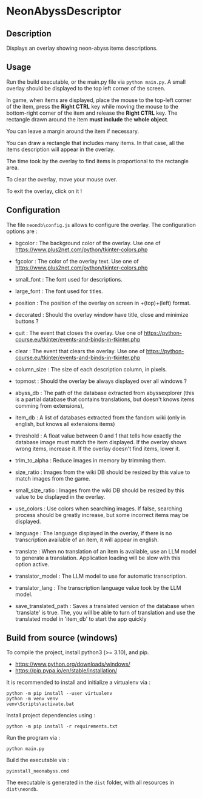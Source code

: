 # NeonAbyssDescriptor

## Description

Displays an overlay showing neon-abyss items descriptions.

## Usage

Run the build executable, or the main.py file via `python main.py`.
A small overlay should be displayed to the top left corner of the screen.

In game, when items are displayed, place the mouse to the top-left corner of the item, press the **Right CTRL** key while moving the mouse to the bottom-right corner of the item and release the **Right CTRL** key.
The rectangle drawn around the item **must include** the **whole object**.

You can leave a margin around the item if necessary.

You can draw a rectangle that includes many items. In that case, all the items description will appear in the overlay.

The time took by the overlay to find items is proportional to the rectangle area.

To clear the overlay, move your mouse over.

To exit the overlay, click on it !


## Configuration

The file `neondb\config.js` allows to configure the overlay.
The configuration options are :
- bgcolor : The background color of the overlay. Use one of https://www.plus2net.com/python/tkinter-colors.php
- fgcolor : The color of the overlay text. Use one of https://www.plus2net.com/python/tkinter-colors.php
- small_font : The font used for descriptions.
- large_font : The font used for titles.
- position : The position of the overlay on screen in +(top)+(left) format.
- decorated : Should the overlay window have title, close and minimize buttons ?
- quit : The event that closes the overlay. Use one of https://python-course.eu/tkinter/events-and-binds-in-tkinter.php
- clear : The event that clears the overlay. Use one of https://python-course.eu/tkinter/events-and-binds-in-tkinter.php
- column_size : The size of each description column, in pixels.
- topmost : Should the overlay be always displayed over all windows ?

- abyss_db : The path of the database extracted from abyssexplorer (this is a partial database that contains translations, but doesn't knows items comming from extensions),
- item_db : A list of databases extracted from the fandom wiki (only in english, but knows all extensions items)
 
 - threshold : A float value between 0 and 1 that tells how exactly the database image must match the item displayed. If the overlay shows wrong items, increase it. If the overlay doesn't find items, lower it.
 - trim_to_alpha : Reduce images in memory by trimming them.
 - size_ratio : Images from the wiki DB should be resized by this value to match images from the game.
 - small_size_ratio : Images from the wiki DB should be resized by this value to be displayed in the overlay.
 - use_colors : Use colors when searching images. If false, searching process should be greatly increase, but some incorrect items may be displayed.
 - language : The language displayed in the overlay, if there is no transcription available of an item, it will appear in english.

- translate : When no translation of an item is available, use an LLM model to generate a translation. Application loading will be slow with this option active.
- translator_model : The LLM model to use for automatic transcription.
- translator_lang : The transcription language value took by the LLM model.
- save_translated_path : Saves a translated version of the database when 'translate' is true. The, you will be able to turn of translation and use the translated model in 'item_db' to start the app quickly


## Build from source (windows)

To compile the project, install python3 (>= 3.10), and pip.
- https://www.python.org/downloads/windows/
- https://pip.pypa.io/en/stable/installation/

It is recommended to install and initialize a virtualenv via :
```commandline
python -m pip install --user virtualenv
python -m venv venv
venv\Scripts\activate.bat
```

Install project dependencies using :
```commandline
python -m pip install -r requirements.txt
```

Run the program via :
```commandline
python main.py
```

Build the executable via :
```commandline
pyinstall_neonabyss.cmd
```

The executable is generated in the `dist` folder, with all resources in `dist\neondb`.
